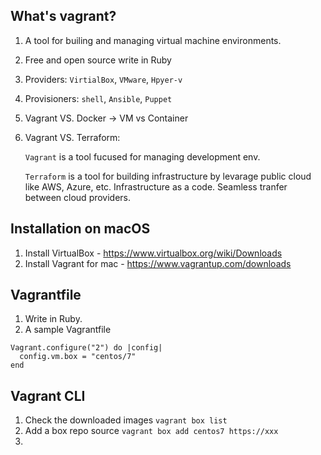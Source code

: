 ## What's vagrant?

1. A tool for builing and managing virtual machine environments. 
2. Free and open source write in Ruby 
3. Providers: `VirtialBox`, `VMware`, `Hpyer-v`
4. Provisioners: `shell`, `Ansible`, `Puppet`
5. Vagrant VS. Docker -> VM vs Container
6. Vagrant VS. Terraform:
    
    `Vagrant` is a tool fucused for managing development env.

    `Terraform` is a tool for building infrastructure by levarage public cloud like AWS, Azure, etc. Infrastructure as a code. Seamless tranfer between cloud providers. 


## Installation on macOS

1. Install VirtualBox - https://www.virtualbox.org/wiki/Downloads
2. Install Vagrant for mac - https://www.vagrantup.com/downloads


## Vagrantfile

1. Write in Ruby. 
2. A sample Vagrantfile

```
Vagrant.configure("2") do |config|
  config.vm.box = "centos/7"
end

```


## Vagrant CLI

1. Check the downloaded images `vagrant box list`
2. Add a box repo source `vagrant box add centos7 https://xxx`
3. 